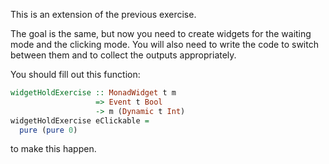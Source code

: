This is an extension of the previous exercise.

The goal is the same, but now you need to create widgets for the waiting mode and the clicking mode. 
You will also need to write the code to switch between them and to collect the outputs appropriately.

You should fill out this function:

```haskell
widgetHoldExercise :: MonadWidget t m
                   => Event t Bool
                   -> m (Dynamic t Int)
widgetHoldExercise eClickable =
  pure (pure 0)
```

to make this happen.
